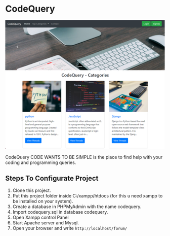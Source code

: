 # CodeQuery

<img src="demo.PNG">

CodeQuery CODE WANTS TO BE SIMPLE is the place to find help with your coding and programming queries.


## Steps To Configurate Project

1. Clone this project.
2. Put this project folder inside C:/xampp/htdocs (for this u need xampp to be installed on your system).
3. Create a database in PHPMyAdmin with the name codequery.
4. Import codequery.sql in database codequery.
5. Open Xampp control Panel
6. Start Apache server and Mysql.
7. Open your browser and write `http://localhost/forum/`
